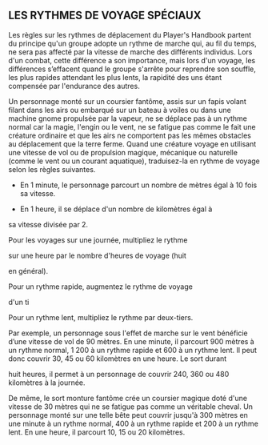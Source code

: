## LES RYTHMES DE VOYAGE SPÉCIAUX


Les règles sur les rythmes de déplacement du Player's
Handbook partent du principe qu'un groupe adopte un
rythme de marche qui, au fil du temps, ne sera pas affecté
par la vitesse de marche des différents individus. Lors d'un
combat, cette différence a son importance, mais lors d'un
voyage, les différences s’effacent quand le groupe s'arrête
pour reprendre son souffle, les plus rapides attendant
les plus lents, la rapidité des uns étant compensée par
l'endurance des autres.

Un personnage monté sur un coursier fantôme, assis
sur un fapis volant filant dans les airs ou embarqué sur
un bateau à voiles ou dans une machine gnome propulsée
par la vapeur, ne se déplace pas à un rythme normal car
la magie, l'engin ou le vent, ne se fatigue pas comme le fait
une créature ordinaire et que les airs ne comportent pas les
mêmes obstacles au déplacement que la terre ferme. Quand
une créature voyage en utilisant une vitesse de vol ou de
propulsion magique, mécanique ou naturelle (comme le vent
ou un courant aquatique), traduisez-la en rythme de voyage
selon les règles suivantes.

+ En 1 minute, le personnage parcourt un nombre de mètres
égal à 10 fois sa vitesse.

+ En 1 heure, il se déplace d'un nombre de kilomètres égal à

sa vitesse divisée par 2.

Pour les voyages sur une journée, multipliez le rythme

sur une heure par le nombre d'heures de voyage (huit

en général).

Pour un rythme rapide, augmentez le rythme de voyage

d'un ti

Pour un rythme lent, multipliez le rythme par deux-tiers.

Par exemple, un personnage sous l'effet de marche sur
le vent bénéficie d’une vitesse de vol de 90 mètres. En une
minute, il parcourt 900 mètres à un rythme normal, 1 200
à un rythme rapide et 600 à un rythme lent. Il peut donc
couvrir 30, 45 ou 60 kilomètres en une heure. Le sort durant

huit heures, il permet à un personnage de couvrir 240, 360
ou 480 kilomètres à la journée.

De même, le sort monture fantôme crée un coursier
magique doté d'une vitesse de 30 mètres qui ne se fatigue
pas comme un véritable cheval. Un personnage monté
sur une telle bête peut couvrir jusqu'à 300 mètres en une
minute à un rythme normal, 400 à un rythme rapide et
200 à un rythme lent. En une heure, il parcourt 10, 15 ou
20 kilomètres.
